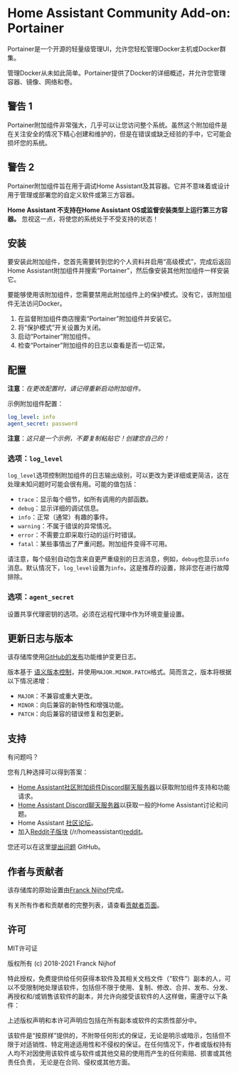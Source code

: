 # Home Assistant Community Add-on: Portainer

Portainer是一个开源的轻量级管理UI，允许您轻松管理Docker主机或Docker群集。

管理Docker从未如此简单。Portainer提供了Docker的详细概述，并允许您管理容器、镜像、网络和卷。

## 警告 1

Portainer附加组件非常强大，几乎可以让您访问整个系统。虽然这个附加组件是在关注安全的情况下精心创建和维护的，但是在错误或缺乏经验的手中，它可能会损坏您的系统。

## 警告 2

Portainer附加组件旨在用于调试Home Assistant及其容器。它并不意味着或设计用于管理或部署您的自定义软件或第三方容器。

**Home Assistant 不支持在Home Assistant OS或监督安装类型上运行第三方容器。** 忽视这一点，将使您的系统处于不受支持的状态！

## 安装

要安装此附加组件，您首先需要转到您的个人资料并启用“高级模式”，完成后返回Home Assistant附加组件并搜索“Portainer”，然后像安装其他附加组件一样安装它。

要能够使用该附加组件，您需要禁用此附加组件上的保护模式。没有它，该附加组件无法访问Docker。

1. 在监督附加组件商店搜索“Portainer”附加组件并安装它。
1. 将“保护模式”开关设置为关闭。
1. 启动“Portainer”附加组件。
1. 检查“Portainer”附加组件的日志以查看是否一切正常。

## 配置

**注意**：_在更改配置时，请记得重新启动附加组件。_

示例附加组件配置：

```yaml
log_level: info
agent_secret: password
```

**注意**：_这只是一个示例，不要复制粘贴它！创建您自己的！_

### 选项：`log_level`

`log_level`选项控制附加组件的日志输出级别，可以更改为更详细或更简洁，这在处理未知问题时可能会很有用。可能的值包括：

- `trace`：显示每个细节，如所有调用的内部函数。
- `debug`：显示详细的调试信息。
- `info`：正常（通常）有趣的事件。
- `warning`：不属于错误的异常情况。
- `error`：不需要立即采取行动的运行时错误。
- `fatal`：某些事情出了严重问题。附加组件变得不可用。

请注意，每个级别自动包含来自更严重级别的日志消息，例如，`debug`也显示`info`消息。默认情况下，`log_level`设置为`info`，这是推荐的设置，除非您在进行故障排除。

### 选项：`agent_secret`

设置共享代理密钥的选项。必须在远程代理中作为环境变量设置。

## 更新日志与版本

该存储库使用[GitHub的发布][releases]功能维护变更日志。

版本基于 [语义版本控制][semver]，并使用`MAJOR.MINOR.PATCH`格式。简而言之，版本将根据以下情况递增：

- `MAJOR`：不兼容或重大更改。
- `MINOR`：向后兼容的新特性和增强功能。
- `PATCH`：向后兼容的错误修复和包更新。

## 支持

有问题吗？

您有几种选择可以得到答案：

- [Home Assistant社区附加组件Discord聊天服务器][discord]以获取附加组件支持和功能请求。
- [Home Assistant Discord聊天服务器][discord-ha]以获取一般的Home Assistant讨论和问题。
- Home Assistant [社区论坛][forum]。
- 加入[Reddit子版块][reddit] (/r/homeassistant)[reddit]。

您还可以在这里[提出问题][issue] GitHub。

## 作者与贡献者

该存储库的原始设置由[Franck Nijhof][frenck]完成。

有关所有作者和贡献者的完整列表，请查看[贡献者页面][contributors]。

## 许可

MIT许可证

版权所有 (c) 2018-2021 Franck Nijhof

特此授权，免费提供给任何获得本软件及其相关文档文件（“软件”）副本的人，可以不受限制地处理该软件，包括但不限于使用、复制、修改、合并、发布、分发、再授权和/或销售该软件的副本，并允许向接受该软件的人这样做，需遵守以下条件：

上述版权声明和本许可声明应包括在所有副本或软件的实质性部分中。

该软件是“按原样”提供的，不附带任何形式的保证，无论是明示或暗示，包括但不限于对适销性、特定用途适用性和不侵权的保证。在任何情况下，作者或版权持有人均不对因使用该软件或与软件或其他交易的使用而产生的任何索赔、损害或其他责任负责， 无论是在合同、侵权或其他方面。

[contributors]: https://github.com/hassio-addons/addon-portainer/graphs/contributors
[discord-ha]: https://discord.gg/c5DvZ4e
[discord]: https://discord.me/hassioaddons
[forum]: https://community.home-assistant.io/t/home-assistant-community-add-on-portainer/68836?u=frenck
[frenck]: https://github.com/frenck
[issue]: https://github.com/hassio-addons/addon-portainer/issues
[reddit]: https://reddit.com/r/homeassistant
[releases]: https://github.com/hassio-addons/addon-portainer/releases
[semver]: http://semver.org/spec/v2.0.0.htm